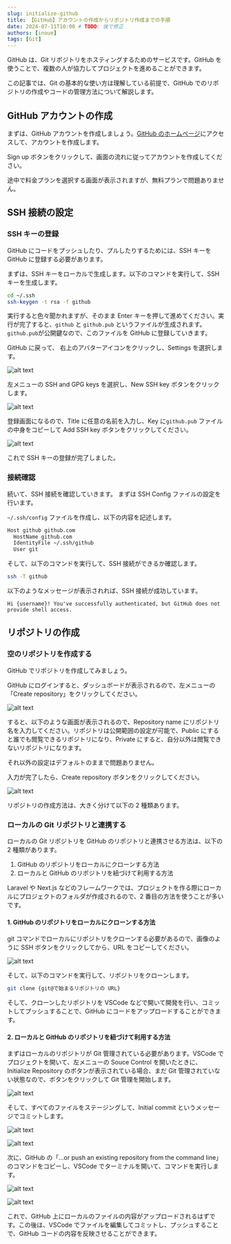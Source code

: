 ```yaml
---
slug: initialize-github
title: 【GitHub】アカウントの作成からリポジトリ作成までの手順
date: 2024-07-11T10:00 # TODO: 後で修正
authors: [inoue]
tags: [Git]
---
```


GitHub は、Git リポジトリをホスティングするためのサービスです。GitHub を使うことで、複数の人が協力してプロジェクトを進めることができます。

この記事では、Git の基本的な使い方は理解している前提で、GitHub でのリポジトリの作成やコードの管理方法について解説します。

<!-- truncate -->

## GitHub アカウントの作成

まずは、GitHub アカウントを作成しましょう。[GitHub のホームページ](https://github.com/)にアクセスして、アカウントを作成します。

Sign up ボタンをクリックして、画面の流れに従ってアカウントを作成してください。

途中で料金プランを選択する画面が表示されますが、無料プランで問題ありません。

## SSH 接続の設定

### SSH キーの登録

GitHub にコードをプッシュしたり、プルしたりするためには、SSH キーを GitHub に登録する必要があります。

まずは、SSH キーをローカルで生成します。以下のコマンドを実行して、SSH キーを生成します。

```bash
cd ~/.ssh
ssh-keygen -t rsa -f github
```

実行すると色々聞かれますが、そのまま Enter キーを押して進めてください。実行が完了すると、`github` と `github.pub` というファイルが生成されます。`github.pub`が公開鍵なので、このファイルを GitHub に登録していきます。

GitHub に戻って、 右上のアバターアイコンをクリックし、Settings を選択します。

![alt text](settings.png)

左メニューの SSH and GPG keys を選択し、New SSH key ボタンをクリックします。

![alt text](new-ssh-key.png)

登録画面になるので、Title に任意の名前を入力し、Key に`github.pub` ファイルの中身をコピーして Add SSH key ボタンをクリックしてください。

![alt text](add-new-ssh-key.png)

これで SSH キーの登録が完了しました。

### 接続確認

続いて、SSH 接続を確認していきます。
まずは SSH Config ファイルの設定を行います。

`~/.ssh/config` ファイルを作成し、以下の内容を記述します。

```bash
Host github github.com
  HostName github.com
  IdentityFile ~/.ssh/github
  User git
```

そして、以下のコマンドを実行して、SSH 接続ができるか確認します。

```bash
ssh -T github
```

以下のようなメッセージが表示されれば、SSH 接続が成功しています。

```
Hi {username}! You've successfully authenticated, but GitHub does not provide shell access.
```

## リポジトリの作成

### 空のリポジトリを作成する

GitHub でリポジトリを作成してみましょう。

GitHub にログインすると、ダッシュボードが表示されるので、左メニューの「Create repository」をクリックしてください。

![alt text](dashboard.png)

すると、以下のような画面が表示されるので、Repository name にリポジトリ名を入力してください。リポジトリは公開範囲の設定が可能で、Public にすると誰でも閲覧できるリポジトリになり、Private にすると、自分以外は閲覧できないリポジトリになります。

それ以外の設定はデフォルトのままで問題ありません。

入力が完了したら、Create repository ボタンをクリックしてください。

![alt text](create-repository.png)

リポジトリの作成方法は、大きく分けて以下の 2 種類あります。

### ローカルの Git リポジトリと連携する

ローカルの Git リポジトリを GitHub のリポジトリと連携させる方法は、以下の 2 種類があります。

1. GitHub のリポジトリをローカルにクローンする方法
2. ローカルと GitHub のリポジトリを紐づけて利用する方法

Laravel や Next.js などのフレームワークでは、プロジェクトを作る際にローカルにプロジェクトのフォルダが作成されるので、2 番目の方法を使うことが多いです。

#### 1. GitHub のリポジトリをローカルにクローンする方法

git コマンドでローカルにリポジトリをクローンする必要があるので、画像のように SSH ボタンをクリックしてから、URL をコピーしてください。

![alt text](copy-ssh-url.png)

そして、以下のコマンドを実行して、リポジトリをクローンします。

```bash
git clone {git@で始まるリポジトリの URL}
```

そして、クローンしたリポジトリを VSCode などで開いて開発を行い、コミットしてプッシュすることで、GitHub にコードをアップロードすることができます。

#### 2. ローカルと GitHub のリポジトリを紐づけて利用する方法

まずはローカルのリポジトリが Git 管理されている必要があります。VSCode でプロジェクトを開いて、左メニューの Souce Control を開いたときに、Initialize Repository のボタンが表示されている場合、まだ Git 管理されていない状態なので、ボタンをクリックして Git 管理を開始します。

![alt text](initialize-repository.png)

そして、すべてのファイルをステージングして、Initial commit というメッセージでコミットします。

![alt text](staging.png)

![alt text](commit.png)

次に、GitHub の「...or push an existing repository from the command line」のコマンドをコピーし、VSCode でターミナルを開いて、コマンドを実行します。

![alt text](copy-existing-repository-command.png)

![alt text](vscode-terminal.png)

これで、GitHub 上にローカルのファイルの内容がアップロードされるはずです。この後は、VSCode でファイルを編集してコミットし、プッシュすることで、GitHub コードの内容を反映させることができます。
